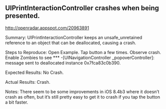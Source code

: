 ## UIPrintInteractionController crashes when being presented.

http://openradar.appspot.com/20963891

Summary:
UIPrintInteractionController keeps an unsafe_unretained reference to an object that can be deallocated, causing a crash.

Steps to Reproduce:
Open Example. Tap button a few times. Observe crash. Enable Zombies to see *** -[UINavigationController _popoverController]: message sent to deallocated instance 0x7fca83c0b390.

Expected Results:
No Crash.

Actual Results:
Crash.

Notes:
There seem to be some improvements in iOS 8.4b3 where it doesn’t crash as often, but it’s still pretty easy to get it to crash if you tap the button a bit faster.
